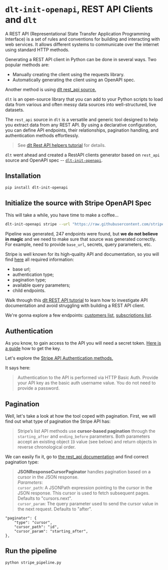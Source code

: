 # `dlt-init-openapi`, REST API Clients and `dlt`

A REST API (Representational State Transfer Application Programming Interface) is a set of rules and conventions for building and interacting with web services. It allows different systems to communicate over the internet using standard HTTP methods.

Generating a REST API client in Python can be done in several ways. Two popular methods are:

- Manually creating the client using the requests library.
- Automatically generating the client using an OpenAPI spec.

Another method is using [dlt rest_api source.](https://dlthub.com/docs/dlt-ecosystem/verified-sources/rest_api)

`dlt` is an open-source library that you can add to your Python scripts to load data from various and often messy data sources into well-structured, live datasets.

The `rest_api` source in `dlt` is a versatile and generic tool designed to help you extract data from any REST API. By using a declarative configuration, you can define API endpoints, their relationships, pagination handling, and authentication methods effortlessly.

> See [dlt Rest API helpers tutorial](https://colab.research.google.com/drive/1qnzIM2N4iUL8AOX1oBUypzwoM3Hj5hhG?usp=sharing) for details.

`dlt` went ahead and created a RestAPI clients generator based on `rest_api` source and OpenAPI spec -- [`dlt-init-openapi`](https://pypi.org/project/dlt-init-openapi/).

## Installation

```sh
pip install dlt-init-openapi
```

## Initialize the source with Stripe OpenAPI Spec

This will take a while, you have time to make a coffee...

```sh
dlt-init-openapi stripe --url "https://raw.githubusercontent.com/stripe/openapi/master/openapi/spec3.json"
```

Pipeline was generated, 247 endpoints were found, but **we do not believe in magic** and we need to make sure that source was generated correctly. 
For example, need to provide `base_url`, secrets, query parameters, etc.

Stripe is well known for its high-quality API and documentation, so you will find
[here](https://docs.stripe.com/api) all required information:
- base url;
- authentication type;
- pagination type;
- available query parameters;
- child endpoints.


Walk through this [dlt REST API tutorial](https://colab.research.google.com/drive/1qnzIM2N4iUL8AOX1oBUypzwoM3Hj5hhG?usp=sharing) to learn how to investigate API documentation and avoid struggling with building a REST API client.

We're gonna explore a few endpoints: [customers list](https://docs.stripe.com/api/customers/list), [subscriptions list](https://docs.stripe.com/api/subscriptions/list).

## Authentication

As you know, to gain access to the API you will need a secret token. [Here is a guide](https://docs.stripe.com/keys) how to get the key.


Let's explore the [Stripe API Authentication methods.](https://docs.stripe.com/stripe-apps/api-authentication)

It says here:

>Authentication to the API is performed via HTTP Basic Auth. Provide your API key as the basic auth username value. You do not need to provide a password.
>


## Pagination

Well, let's take a look at how the tool coped with pagination.
First, we will find out what type of pagination the Stripe API has:

>Stripe’s list API methods use **cursor-based pagination** through the `starting_after` and `ending_before` parameters. 
> Both parameters accept an existing object `ID` value (see below) and return objects in reverse chronological order.
> 

We can easily fix it, go to [the rest_api documentation](https://dlthub.com/docs/dlt-ecosystem/verified-sources/rest_api#pagination) and find correct pagination type:

>**JSONResponseCursorPaginator** handles pagination based on a cursor in the JSON response. \
*Parameters*: \
`cursor_path`: A JSONPath expression pointing to the cursor in the JSON response. This cursor is used to fetch subsequent pages. Defaults to "cursors.next".\
`cursor_param`: The query parameter used to send the cursor value in the next request. Defaults to "after".


```
"paginator": {
    "type": "cursor",
    "cursor_path": "id",
    "cursor_param": "starting_after",
},
```


## Run the pipeline

```shell
python stripe_pipeline.py
```